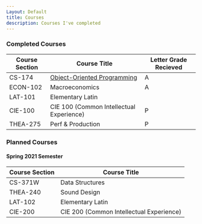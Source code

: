```yaml
---
Layout: Default
title: Courses
description: Courses I've completed
---
```


### Completed Courses

| Course Section | Course Title | Letter Grade Recieved |
|---|---|---|
| CS-174 | [Object-Oriented Programming](courseDescriptions\freshmanYear.md(#ursinus-cS-174:-object-oriented-programming)) | A |
| ECON-102 | Macroeconomics | A |
| LAT-101 | Elementary Latin | |
| CIE-100 | CIE 100 (Common Intellectual Experience) | P |
| THEA-275 | Perf & Production | P |

### Planned Courses
#### Spring 2021 Semester

| Course Section | Course Title |
|---|---|
| CS-371W | Data Structures |
| THEA-240 | Sound Design |
| LAT-102 | Elementary Latin |
| CIE-200 | CIE 200 (Common Intellectual Experience) |